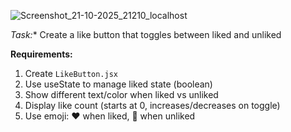 ![Screenshot_21-10-2025_21210_localhost](https://github.com/user-attachments/assets/e4090dec-b483-4d94-aa33-332b845b89cd)






*Task:** Create a like button that toggles between liked and unliked

**Requirements:**
1. Create `LikeButton.jsx`
2. Use useState to manage liked state (boolean)
3. Show different text/color when liked vs unliked
4. Display like count (starts at 0, increases/decreases on toggle)
5. Use emoji: ❤️ when liked, 🤍 when unliked
